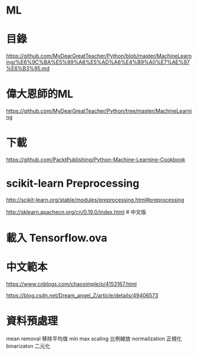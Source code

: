 # ML


# 目錄
https://github.com/MyDearGreatTeacher/Python/blob/master/MachineLearning/%E6%9C%BA%E5%99%A8%E5%AD%A6%E4%B9%A0%E7%AE%97%E6%B3%95.md

# 偉大恩師的ML
https://github.com/MyDearGreatTeacher/Python/tree/master/MachineLearning

# 下載
https://github.com/PacktPublishing/Python-Machine-Learning-Cookbook



# scikit-learn Preprocessing
http://scikit-learn.org/stable/modules/preprocessing.html#preprocessing

http://sklearn.apachecn.org/cn/0.19.0/index.html # 中文版


# 載入 Tensorflow.ova


# 中文範本
https://www.cnblogs.com/chaosimple/p/4153167.html

https://blog.csdn.net/Dream_angel_Z/article/details/49406573

# 資料預處理
mean removal 移除平均值
min max scaling 比例縮放
normalization 正規化
binarizaton 二元化






